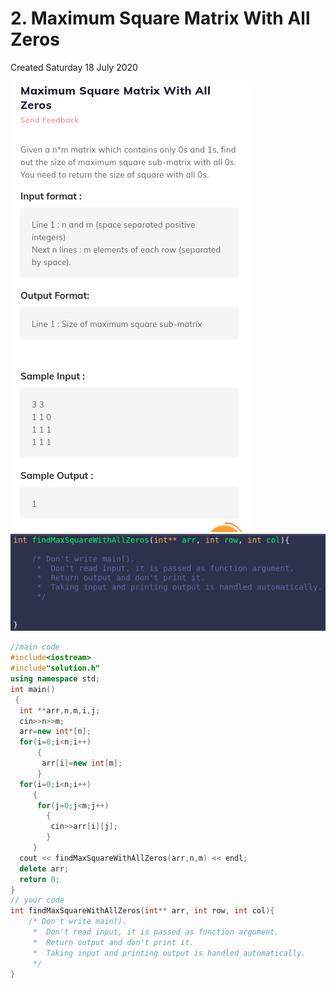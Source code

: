 # 2. Maximum Square Matrix With All Zeros
Created Saturday 18 July 2020

![](./2._Maximum_Square_Matrix_With_All_Zeros_-_80/pasted_image.png)![](./2._Maximum_Square_Matrix_With_All_Zeros_-_80/pasted_image001.png)
```c++
//main code
#include<iostream>
#include"solution.h"
using namespace std;
int main()
 {
  int **arr,n,m,i,j;
  cin>>n>>m;
  arr=new int*[n];
  for(i=0;i<n;i++)
      {
       arr[i]=new int[m];
      }
  for(i=0;i<n;i++)
     {
      for(j=0;j<m;j++)
	    {
	     cin>>arr[i][j];
	    }
     }
  cout << findMaxSquareWithAllZeros(arr,n,m) << endl;
  delete arr;
  return 0;
}
// your code
int findMaxSquareWithAllZeros(int** arr, int row, int col){
    /* Don't write main().
     *  Don't read input, it is passed as function argument.
     *  Return output and don't print it.
     *  Taking input and printing output is handled automatically.
     */
}
```
